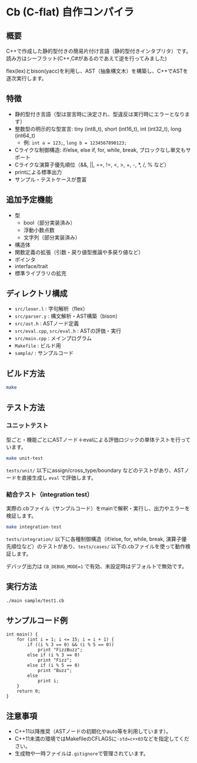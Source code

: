 # Cb (C-flat) 自作コンパイラ

## 概要

C++で作成した静的型付きの簡易片付け言語（静的型付きインタプリタ）です。
読み方はシーフラット(C++,C#があるのであえて逆を行ってみました)

flex(lex)とbison(yacc)を利用し、AST（抽象構文木）を構築し、C++でASTを逐次実行します。

## 特徴

- 静的型付き言語（型は宣言時に決定され、型違反は実行時にエラーとなります）
- 整数型の明示的な型宣言: tiny (int8_t), short (int16_t), int (int32_t), long (int64_t)
    - 例: `int a = 123;`, `long b = 1234567890123;`
- Cライクな制御構造: if/else, else if, for, while, break, ブロックなし単文もサポート
- Cライクな演算子優先順位（&&, ||, ==, !=, <, >, +, -, *, /, % など）
- printによる標準出力
- サンプル・テストケースが豊富

## 追加予定機能

- 型
    - bool（部分実装済み）
    - 浮動小数点数
    - 文字列（部分実装済み）
- 構造体
- 関数定義の拡張（引数・戻り値型推論や多戻り値など）
- ポインタ
- interface/trait
- 標準ライブラリの拡充

## ディレクトリ構成

- `src/lexer.l` : 字句解析（flex）
- `src/parser.y` : 構文解析・AST構築（bison）
- `src/ast.h` : ASTノード定義
- `src/eval.cpp`, `src/eval.h` : ASTの評価・実行
- `src/main.cpp` : メインプログラム
- `Makefile` : ビルド用
- `sample/` : サンプルコード

## ビルド方法

```sh
make
```

## テスト方法

### ユニットテスト
型ごと・機能ごとにASTノード＋evalによる評価ロジックの単体テストを行っています。

```sh
make unit-test
```

`tests/unit/` 以下にassign/cross_type/boundary などのテストがあり、ASTノードを直接生成し `eval` で評価します。

### 結合テスト（integration test）
実際の.cbファイル（サンプルコード）をmainで解釈・実行し、出力やエラーを検証します。

```sh
make integration-test
```

`tests/integration/` 以下に各種制御構造（if/else, for, while, break, 演算子優先順位など）のテストがあり、`tests/cases/` 以下の.cbファイルを使って動作検証します。

デバッグ出力は `CB_DEBUG_MODE=1` で有効、未設定時はデフォルトで無効です。

## 実行方法

```sh
./main sample/test1.cb
```

## サンプルコード例

```cb
int main() {
    for (int i = 1; i <= 15; i = i + 1) {
        if ((i % 3 == 0) && (i % 5 == 0))
            print "FizzBuzz";
        else if (i % 3 == 0)
            print "Fizz";
        else if (i % 5 == 0)
            print "Buzz";
        else
            print i;
    }
    return 0;
}
```

## 注意事項
- C++11以降推奨（ASTノードの初期化やauto等を利用しています）。
- C++11未満の環境ではMakefileのCFLAGSに`-std=c++03`などを指定してください。
- 生成物や一時ファイルは`.gitignore`で管理されています。
